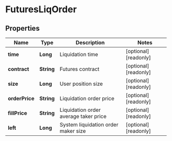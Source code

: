 
# FuturesLiqOrder

## Properties

Name | Type | Description | Notes
------------ | ------------- | ------------- | -------------
**time** | **Long** | Liquidation time |  [optional] [readonly]
**contract** | **String** | Futures contract |  [optional] [readonly]
**size** | **Long** | User position size |  [optional] [readonly]
**orderPrice** | **String** | Liquidation order price |  [optional] [readonly]
**fillPrice** | **String** | Liquidation order average taker price |  [optional] [readonly]
**left** | **Long** | System liquidation order maker size |  [optional] [readonly]

